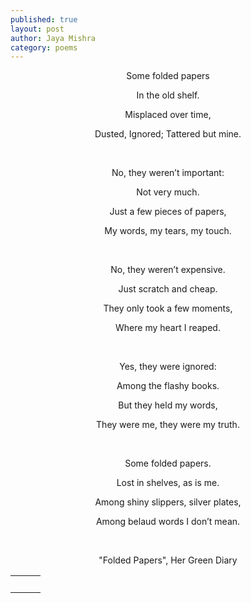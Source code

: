 ```yaml
---
published: true
layout: post
author: Jaya Mishra
category: poems
---
```

<p style="text-align: center;">Some folded papers</p>

<p style="text-align: center;">In the old shelf.</p>

<p style="text-align: center;">Misplaced over time,</p>

<p style="text-align: center;">Dusted, Ignored; Tattered but mine.</p>

<p style="text-align: center;">&nbsp;</p>

<p style="text-align: center;">No, they weren&rsquo;t important:</p>

<p style="text-align: center;">Not very much.</p>

<p style="text-align: center;">Just a few pieces of papers,</p>

<p style="text-align: center;">My words, my tears, my touch.</p>

<p style="text-align: center;">&nbsp;</p>

<p style="text-align: center;">No, they weren&rsquo;t expensive.</p>

<p style="text-align: center;">Just scratch and cheap.</p>

<p style="text-align: center;">They only took a few moments,</p>

<p style="text-align: center;">Where my heart I reaped.</p>

<p style="text-align: center;">&nbsp;</p>

<p style="text-align: center;">Yes, they were ignored:</p>

<p style="text-align: center;">Among the flashy books.</p>

<p style="text-align: center;">But they held my words,</p>

<p style="text-align: center;">They were me, they were my truth.</p>

<p style="text-align: center;">&nbsp;</p>

<p style="text-align: center;">Some folded papers.</p>

<p style="text-align: center;">Lost in shelves, as is me.</p>

<p style="text-align: center;">Among shiny slippers, silver plates,</p>

<p style="text-align: center;">Among belaud words I don&rsquo;t mean.</p>

<p style="text-align: center;">
	<br>
</p>

<p style="text-align: center;">&quot;Folded Papers&quot;, Her Green Diary</p>

<table class="fr-dashed-borders fr-alternate-rows" style="width: 100%;">
	<tbody>
		<tr>
			<td style="text-align: center;">
				<div data-empty="true" style="text-align: center;">
					<br>
				</div>
			</td>
			<td style="text-align: center;">
				<div data-empty="true" style="text-align: center;">
					<br>
				</div>
			</td>
			<td style="text-align: center;">
				<div data-empty="true" style="text-align: center;">
					<br>
				</div>
			</td>
		</tr>
	</tbody>
</table>
